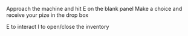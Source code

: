 Approach the machine and hit E on the blank panel
Make a choice and receive your pize in the drop box

E to interact
I to open/close the inventory
